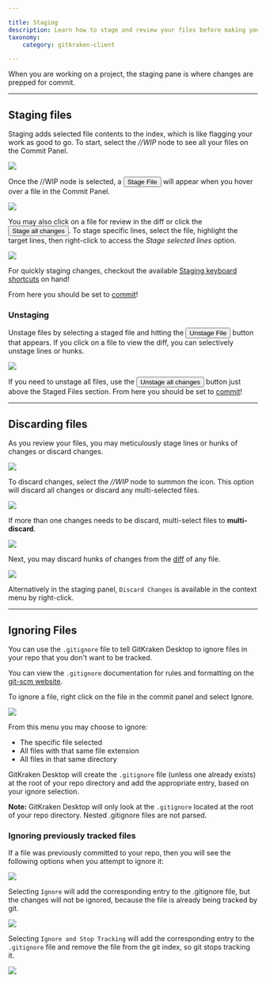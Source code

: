 ```yaml
---

title: Staging
description: Learn how to stage and review your files before making your commit.
taxonomy:
    category: gitkraken-client

---
```


When you are working on a project, the staging pane is where changes are prepped for commit.

***

<a name="staging-files"></a>

## Staging files

Staging adds selected file contents to the index, which is like flagging your work as good to go.
To start, select the _//WIP_ node to see all your files on the Commit Panel.

<img src='/wp-content/uploads/WIP-stage.png' srcset='/wp-content/uploads/WIP-stage@2x.png 2x' class='img-bordered img-responsive center'>

Once the //WIP node is selected, a <button class='button button--success button--ui button--nolink'>Stage File</span></button> will appear when you hover over a file in the Commit Panel.

<img src='/wp-content/uploads/stage-file.png' srcset='/wp-content/uploads/stage-file@2x.png 2x' class='img-bordered img-responsive center'>

You may also click on a file for review in the diff or click the <button class='button button--success button--ui button--nolink'>Stage all changes</span></button>. To stage specific lines, select the file, highlight the target lines, then right-click to access the <em>Stage selected lines</em> option.

<img src='/wp-content/uploads/stage-selected.png' srcset='/wp-content/uploads/stage-selected.png 2x' class='img-bordered img-responsive center'>

<div class='callout callout--success'>
    <p>For quickly staging changes, checkout the available <a href="/start-here/keyboard-shortcuts#staging">Staging keyboard shortcuts</a> on hand!</p>
</div>

From here you should be set to  <a href="/gitkraken-client/commits">commit</a>!

<a name="unstaging"></a>

### Unstaging

Unstage files by selecting a staged file and hitting the <button class='button button--danger button--ui button--nolink'>Unstage File</span></button> button that appears. If you click on a file to view the diff, you can selectively unstage lines or hunks.

<img src='/wp-content/uploads/unstage.png' srcset='/wp-content/uploads/unstage@2x.png 2x' class='img-bordered img-responsive center'>

If you need to unstage all files, use the <button class='button button--danger button--ui button--nolink'>Unstage all changes</button> button just above the Staged Files section. From here you should be set to <a href="/gitkraken-client/commits">commit</a>!

***

<a name="discarding-files"></a>

## Discarding files

As you review your files, you may meticulously stage lines or hunks of changes or discard changes.

<img src='/wp-content/uploads/discard-line-hunk.gif' srcset='/wp-content/uploads/discard-line-hunk@2x.gif' class='img-bordered img-responsive center'>

To discard changes, select the _//WIP_ node to summon the <i class="fa fa-trash-o" aria-hidden="true"></i> icon. This option will discard all changes or discard any multi-selected files.

<img src='/wp-content/uploads/discard.png' srcset='/wp-content/uploads/discard@2x.png 2x' class='img-bordered img-responsive center'>

If more than one changes needs to be discard, multi-select files to **multi-discard**.

<img src='/wp-content/uploads/multi-discard.png' srcset='/wp-content/uploads/multi-discard@2x.png 2x' class='img-bordered img-responsive center'>

Next, you may discard hunks of changes from the  <a href="/gitkraken-client/diff">diff</a> of any file.

<img src='/wp-content/uploads/discard-hunk.png' srcset='/wp-content/uploads/discard-hunk@2x.png 2x' class='img-bordered img-responsive center'>

Alternatively in the staging panel, `Discard Changes` is available in the context menu by right-click.

***

<a name="ignoring-files"></a>

## Ignoring Files

You can use the `.gitignore` file to tell GitKraken Desktop to ignore files in your repo that you don't want to be tracked.  

You can view the `.gitignore` documentation for rules and formatting on the  <a href="https://git-scm.com/docs/gitignore">git-scm website</a>.

To ignore a file, right click on the file in the commit panel and select Ignore.

<img src='/wp-content/uploads/ignore-file.png' srcset='/wp-content/uploads/ignore-file@2x.png 2x' class='img-bordered img-responsive center'>

From this menu you may choose to ignore:
 * The specific file selected
 * All files with that same file extension
 * All files in that same directory 

GitKraken Desktop will create the `.gitignore` file (unless one already exists) at the root of your repo directory and add the appropriate entry, based on your ignore selection.  

<div class='callout callout--note'>
    <p><strong>Note:</strong> GitKraken Desktop will only look at the <code>.gitignore</code> located at the root of your repo directory.  Nested .gitignore files are not parsed.</p>
</div>

<a name="ignoring-previously-tracked-files"></a>

### Ignoring previously tracked files

If a file was previously committed to your repo, then you will see the following options when you attempt to ignore it:

<img src='/wp-content/uploads/ignore-options.png' srcset='/wp-content/uploads/ignore-options@2x.png 2x' class='img-bordered img-responsive center'>

Selecting `Ignore` will add the corresponding entry to the .gitignore file, but the changes will not be ignored, because the file is already being tracked by git. 

<img src='/wp-content/uploads/ignore-only.png' srcset='/wp-content/uploads/ignore-only@2x.png' class='img-bordered img-responsive center'>

Selecting `Ignore and Stop Tracking` will add the corresponding entry to the `.gitignore` file and remove the file from the git index, so git stops tracking it.

<img src='/wp-content/uploads/ignore-untrack.png' srcset='/wp-content/uploads/ignore-untrack@2x.png' class='img-bordered img-responsive center'>